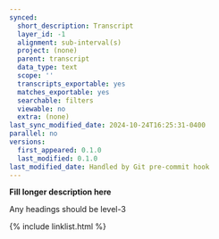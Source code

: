 ```yaml
---
synced:
  short_description: Transcript
  layer_id: -1
  alignment: sub-interval(s)
  project: (none)
  parent: transcript
  data_type: text
  scope: ''
  transcripts_exportable: yes
  matches_exportable: yes
  searchable: filters
  viewable: no
  extra: (none)
last_sync_modified_date: 2024-10-24T16:25:31-0400
parallel: no
versions:
  first_appeared: 0.1.0
  last_modified: 0.1.0
last_modified_date: Handled by Git pre-commit hook
---
```


**Fill longer description here**

Any headings should be level-3


{% include linklist.html %}
